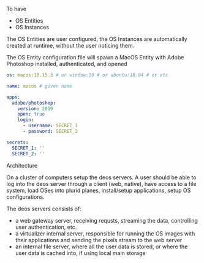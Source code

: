 To have

- OS Entities
- OS Instances

The OS Entities are user configured, the OS Instances are automatically created at runtime, without the user noticing them.

The OS Entity configuration file will spawn a MacOS Entity with Adobe Photoshop installed, authenticated, and opened


``` yaml
os: macos:10.15.3 # or window:10 # or ubuntu:18.04 # or etc

name: macos # given name

apps:
  adobe/photoshop:
    version: 2019
    open: true
    login:
      - username: SECRET_1
      - password: SECRET_2

secrets:
  SECRET_1: ''
  SECRET_2: ''
```



Architecture

On a cluster of computers setup the deos servers. A user should be able to log into the deos server through a client (web, native), have access to a file system, load OSes into plurid planes, install/setup applications, setup OS configurations.


The deos servers consists of:
+ a web gateway server, receiving requsts, streaming the data, controlling user authentication, etc.
+ a virtualizer internal server, responsible for running the OS images with their applications and sending the pixels stream to the web server
+ an internal file server, where all the user data is stored, or where the user data is cached into, if using local main storage
